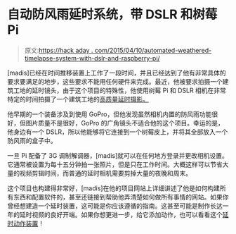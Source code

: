 # 自动防风雨延时系统，带 DSLR 和树莓 Pi

> 原文:[https://hack aday . com/2015/04/10/automated-weathered-timelapse-system-with-dslr-and-raspberry-pi/](https://hackaday.com/2015/04/10/automated-weatherproof-timelapse-system-with-dslr-and-raspberry-pi/)

[madis]已经在时间推移装置上工作了一段时间，并且已经达到了他有非常具体的要求要满足的地步，这些要求不能用任何硬件来完成。最近，他被要求拍摄一个建筑工地的延时镜头，由于这个项目的特殊性，他使用树莓 Pi 和 DSLR 相机在非常特定的时间拍摄了一个建筑工地的[高质量延时摄影。](https://madisprojects.wordpress.com/2014/06/29/a-timelapse-project-with-dslr-raspberry-pi-eye-fi-and-gphoto2/)

他早期的一个装备涉及到使用 GoPro，但他发现虽然相机内置的防风雨功能很好，但图片质量不是很好，GoPro 的广角镜头不适合他的这个项目。幸运的是，他身边有一个 DSLR，所以他能够将它连接到一个树莓皮上，并将其全部放入一个防风雨的盒子中。

一旦 Pi 配备了 3G 调制解调器，[madis]就可以在任何地方登录并更改相机设置。它通常被设置为每十五分钟拍一张照片，但是只在工作时间。大概这样可以节省大量的视频剪辑时间，而普通的延时相机需要剪掉大量的夜晚和周末。

这个项目也构建得非常好，[madis]在他的项目网站上详细讲述了他是如何构建所有东西和配置软件的，甚至还链接到帮助他弄清楚如何做所有事情的网站。如果你曾经想建造一个延时装置，这可能是你应该遵循的指南。这甚至可能是制作长达一年的延时视频的良好开端。如果你想更进一步，给它添加动作，也可以看看这个[延时动作装置](http://hackaday.com/2014/10/11/timelapse-photography-on-an-android-powered-dolly/)！